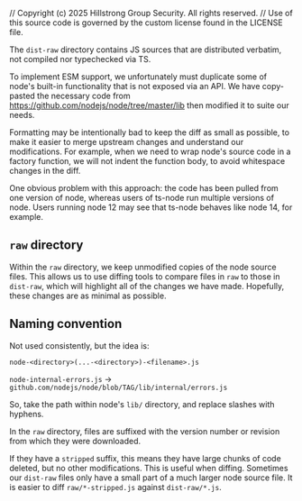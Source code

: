 // Copyright (c) 2025 Hillstrong Group Security. All rights reserved.
// Use of this source code is governed by the custom license found in the LICENSE file.

The `dist-raw` directory contains JS sources that are distributed verbatim, not compiled nor typechecked via TS.

To implement ESM support, we unfortunately must duplicate some of node's built-in functionality that is not
exposed via an API.  We have copy-pasted the necessary code from https://github.com/nodejs/node/tree/master/lib
then modified it to suite our needs.

Formatting may be intentionally bad to keep the diff as small as possible, to make it easier to merge
upstream changes and understand our modifications.  For example, when we need to wrap node's source code
in a factory function, we will not indent the function body, to avoid whitespace changes in the diff.

One obvious problem with this approach: the code has been pulled from one version of node, whereas users of ts-node
run multiple versions of node.
Users running node 12 may see that ts-node behaves like node 14, for example.

## `raw` directory

Within the `raw` directory, we keep unmodified copies of the node source files.  This allows us to use diffing tools to
compare files in `raw` to those in `dist-raw`, which will highlight all of the changes we have made.  Hopefully, these
changes are as minimal as possible.

## Naming convention

Not used consistently, but the idea is:

`node-<directory>(...-<directory>)-<filename>.js`

`node-internal-errors.js` -> `github.com/nodejs/node/blob/TAG/lib/internal/errors.js`

So, take the path within node's `lib/` directory, and replace slashes with hyphens.

In the `raw` directory, files are suffixed with the version number or revision from which
they were downloaded.

If they have a `stripped` suffix, this means they have large chunks of code deleted, but no other modifications.
This is useful when diffing.  Sometimes our `dist-raw` files only have a small part of a much larger node source file.
It is easier to diff `raw/*-stripped.js` against `dist-raw/*.js`.
